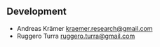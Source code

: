 Development
-----------

- Andreas Krämer <kraemer.research@gmail.com>
- Ruggero Turra <ruggero.turra@gmail.com>
